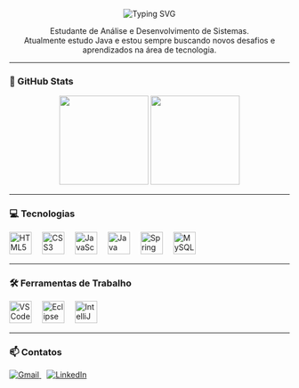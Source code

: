 <p align="center">
  <img src="https://readme-typing-svg.demolab.com?font=Fira+Code&size=24&duration=2000&pause=800&color=FF00F6&center=true&vCenter=true&width=500&lines=Olá%2C+eu+sou+Witalo+Dias!;Desenvolvedor+Java+%7C+Spring+Boot;Apaixonado+por+Tecnologia+e+Aprendizado" alt="Typing SVG" />
</p>


<p align="center">
  Estudante de Análise e Desenvolvimento de Sistemas.<br />
  Atualmente estudo Java e estou sempre buscando novos desafios e aprendizados na área de tecnologia.
</p>

---

### 🚀 GitHub Stats

<p align="center">
  <img height="160em" src="https://github-readme-stats.vercel.app/api?username=witaloxz&show_icons=true&count_private=true&hide=issues&theme=jolly&bg_color=000000&title_color=FF00F6&text_color=FFFFFF&icon_color=FF00F6" />
  <img height="160em" src="https://github-readme-stats.vercel.app/api/top-langs/?username=witaloxz&layout=compact&langs_count=6&hide=html,scss,less&theme=jolly&bg_color=000000&title_color=FF00F6&text_color=FFFFFF" />
</p>

---

### 💻 Tecnologias

<p align="left">
  <img src="https://cdn.jsdelivr.net/gh/devicons/devicon/icons/html5/html5-original.svg" height="40" alt="HTML5 logo" style="margin-right: 15px;" />
  <img src="https://cdn.jsdelivr.net/gh/devicons/devicon/icons/css3/css3-original.svg" height="40" alt="CSS3 logo" style="margin-right: 15px;" />
  <img src="https://cdn.jsdelivr.net/gh/devicons/devicon/icons/javascript/javascript-original.svg" height="40" alt="JavaScript logo" style="margin-right: 15px;" />
  <img src="https://cdn.jsdelivr.net/gh/devicons/devicon/icons/java/java-original.svg" height="40" alt="Java logo" style="margin-right: 15px;" />
  <img src="https://cdn.jsdelivr.net/gh/devicons/devicon/icons/spring/spring-original.svg" height="40" alt="Spring logo" style="margin-right: 15px;" />
  <img src="https://cdn.jsdelivr.net/gh/devicons/devicon/icons/mysql/mysql-original.svg" height="40" alt="MySQL logo" style="margin-right: 15px;" />
</p>

---

### 🛠️ Ferramentas de Trabalho

<p align="left">
  <img src="https://cdn.jsdelivr.net/gh/devicons/devicon/icons/vscode/vscode-original.svg" height="40" alt="VSCode logo" style="margin-right: 15px;" />
  <img src="https://skillicons.dev/icons?i=eclipse" height="40" alt="Eclipse logo" style="margin-right: 15px;" />
  <img src="https://cdn.jsdelivr.net/gh/devicons/devicon/icons/intellij/intellij-original.svg" height="40" alt="IntelliJ logo" style="margin-right: 15px;" />
</p>

---

### 📫 Contatos

<p align="left">
  <a href="mailto:witalodias1@gmail.com" style="margin-right: 10px;">
    <img src="https://img.shields.io/badge/Gmail-D14836?style=for-the-badge&logo=gmail&logoColor=white" alt="Gmail" />
  </a>
  <a href="https://www.linkedin.com/in/witalo-dias-775a59289" target="_blank" style="margin-right: 10px;">
    <img src="https://img.shields.io/badge/LinkedIn-0A66C2?style=for-the-badge&logo=linkedin&logoColor=white" alt="LinkedIn" />
  </a>
</p>
